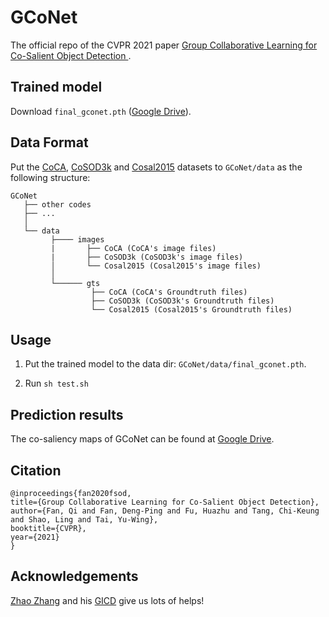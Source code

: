 # GCoNet
The official repo of the CVPR 2021 paper [Group Collaborative Learning for Co-Salient Object Detection ](https://arxiv.org/abs/2104.01108).


## Trained model
Download `final_gconet.pth` ([Google Drive](https://drive.google.com/file/d/1y1UxatK033mQz1GIA_tdElIHK-peVzz4/view?usp=sharing)).

## Data Format

  Put the [CoCA](http://zhaozhang.net/coca.html), [CoSOD3k](http://dpfan.net/CoSOD3K/) and [Cosal2015]() datasets to `GCoNet/data` as the following structure:
  ```
  GCoNet
     ├── other codes
     ├── ...
     │ 
     └── data
           ├──── images
           |       ├── CoCA (CoCA's image files)
           |       ├── CoSOD3k (CoSOD3k's image files)
           │       └── Cosal2015 (Cosal2015's image files)
           │ 
           └────── gts
                    ├── CoCA (CoCA's Groundtruth files)
                    ├── CoSOD3k (CoSOD3k's Groundtruth files)
                    └── Cosal2015 (Cosal2015's Groundtruth files)
  ```  
  
<!-- USAGE EXAMPLES -->
## Usage
1. Put the trained model to the data dir: `GCoNet/data/final_gconet.pth`.

2. Run `sh test.sh`

## Prediction results
The co-saliency maps of GCoNet can be found at [Google Drive](https://drive.google.com/file/d/17LgbcwGNK1DFl9jRAoMxF2796YlQYR4a/view?usp=sharing).




## Citation
  ```
@inproceedings{fan2020fsod,
  title={Group Collaborative Learning for Co-Salient Object Detection},
  author={Fan, Qi and Fan, Deng-Ping and Fu, Huazhu and Tang, Chi-Keung and Shao, Ling and Tai, Yu-Wing},
  booktitle={CVPR},
  year={2021}
}
  ```

## Acknowledgements
[Zhao Zhang](https://github.com/zzhanghub) and his [GICD](https://github.com/zzhanghub/gicd/edit/master/README.md) give us lots of helps!
